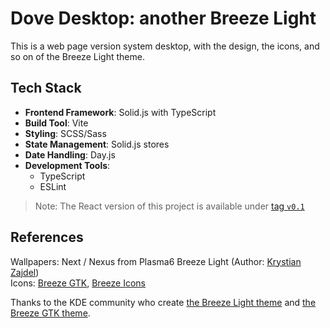 # Dove Desktop: another Breeze Light
This is a web page version system desktop, with the design, the icons, and so on of the Breeze Light theme.  

## Tech Stack
- **Frontend Framework**: Solid.js with TypeScript
- **Build Tool**: Vite
- **Styling**: SCSS/Sass
- **State Management**: Solid.js stores
- **Date Handling**: Day.js
- **Development Tools**:
  - TypeScript
  - ESLint

> Note: The React version of this project is available under [tag `v0.1`](https://github.com/CornWorld/Dove-Desktop/tree/v0.1)

## References
Wallpapers: Next / Nexus from Plasma6 Breeze Light (Author: [Krystian Zajdel](mailto:krystian.zajdel@gmail.com))  
Icons: [Breeze GTK](https://invent.kde.org/plasma/breeze-gtk), [Breeze Icons](https://invent.kde.org/frameworks/breeze-icons)  


Thanks to the KDE community who create [the Breeze Light theme](https://invent.kde.org/plasma/breeze) and [the Breeze GTK theme](https://invent.kde.org/plasma/breeze-gtk).

